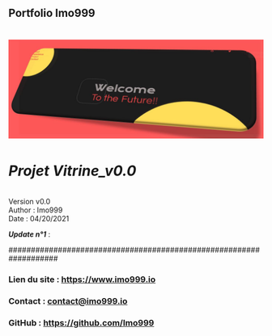 ## Portfolio Imo999

# ![project-1](./public/assets/img/projet-1.jpg)


# ***Projet Vitrine_v0.0*** </br>
</br>
Version v0.0 </br>
Author : Imo999 </br>
Date : 04/20/2021 </br>



***Update n°1*** : 



###################################################################


### Lien du site : https://www.imo999.io
### Contact : contact@imo999.io
### GitHub : https://github.com/Imo999